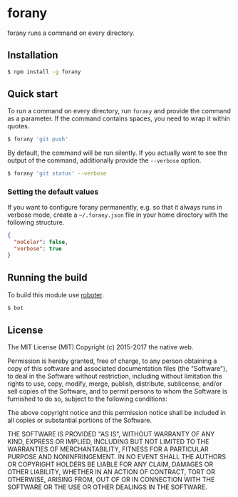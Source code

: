 # forany

forany runs a command on every directory.

## Installation

```bash
$ npm install -g forany
```

## Quick start

To run a command on every directory, run `forany` and provide the command as a parameter. If the command contains spaces, you need to wrap it within quotes.

```bash
$ forany 'git push'
```

By default, the command will be run silently. If you actually want to see the output of the command, additionally provide the `--verbose` option.

```bash
$ forany 'git status' --verbose
```

### Setting the default values

If you want to configure forany permanently, e.g. so that it always runs in verbose mode, create a `~/.forany.json` file in your home directory with the following structure.

```json
{
  "noColor": false,
  "verbose": true
}
```

## Running the build

To build this module use [roboter](https://www.npmjs.com/package/roboter).

```bash
$ bot
```

## License

The MIT License (MIT)
Copyright (c) 2015-2017 the native web.

Permission is hereby granted, free of charge, to any person obtaining a copy of this software and associated documentation files (the "Software"), to deal in the Software without restriction, including without limitation the rights to use, copy, modify, merge, publish, distribute, sublicense, and/or sell copies of the Software, and to permit persons to whom the Software is furnished to do so, subject to the following conditions:

The above copyright notice and this permission notice shall be included in all copies or substantial portions of the Software.

THE SOFTWARE IS PROVIDED "AS IS", WITHOUT WARRANTY OF ANY KIND, EXPRESS OR IMPLIED, INCLUDING BUT NOT LIMITED TO THE WARRANTIES OF MERCHANTABILITY, FITNESS FOR A PARTICULAR PURPOSE AND NONINFRINGEMENT. IN NO EVENT SHALL THE AUTHORS OR COPYRIGHT HOLDERS BE LIABLE FOR ANY CLAIM, DAMAGES OR OTHER LIABILITY, WHETHER IN AN ACTION OF CONTRACT, TORT OR OTHERWISE, ARISING FROM, OUT OF OR IN CONNECTION WITH THE SOFTWARE OR THE USE OR OTHER DEALINGS IN THE SOFTWARE.
